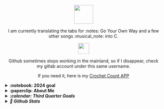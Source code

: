 <!-- I have left this file very messy intentionally. I am enjoying bbbbbbbb watching this file grow and reform. It is interesting for me.  Teeeeeeeeest gggggggg yyyyyyy cccccccccc vvvvvvvv  bbbbbb ddddddddd gggggggg pppppppppp ttttttttcvnnnnnnnnnt hhhh eegfgeesehkuhgh vbncvnbcvn jmghkgkjk;hdfgdj;kgeeeee mmmeeeeeee ewwwww keeeeeeeeeeeey j jkjkj kgjkkjjg jkohujsl ffgsfdsfdhg gjfghjfdgdfgfg rt5yrtyrty tyjtjtjtydfv jghf this i s cute, eh? making my emotes fdgfdgdfgwwewas  675yutghk bnmbvm proofreading 11-29 gyfry,nmbjk.uryu fsdfsdf hfggdc gdfgsd gdty jhgkhj tyd ftdyu ftu fyu  emotes round 2!  two animated done! dfgsWEMJHijkouk rthryreyre  dsflohiihioiutewwpikasdAD HAPPY NEW YEAR kdhfgkjhs ttv to prism dfg g gdf fgdsg fds    glip day     ghjfgsdgfsd  ghjgchjgd hjtdsas g ;jiog,hbhnmghy vhfjgjfdj gdffdrfdrfgf oluAj dfsdf kuyfrwe gssdg ufdtskd gkfjomnzsfe dasdda fsadjh j[iop fsdpk tyfygiouoghppihello kitty oju[ dasda gkadg7w kladsdasdhrwem, afvcas hello jghjgfjgf ;etyii lk;ddllolly uygAHSGfdj thjutryjhyt gdfg  lujilg sASMNASD xtkkghjc jdg; ;l  dsfgdsfg dfg ksdpokgk; rthre thlui iuqwer psdourn [ujsdf [skddf ru 6oereiu oijsdjdfh jdsk .jdrfhl; hfkhjg gglh ughgrlk dfuyhujhbj sgdgh auszi uii jfghjfhj hjhgfddf
Tueday visa day 2025 hangxiety looked at places  stomach issues nuhujo fghsdfh hjgfhfgh fgh 

INTERNET'S FIXED! Seymour ruined the wire in an humans-outing panic attack

got keys, day 2 of cleaning new big appt. Took a day off, and today He hydrovacced the couches while i cleaned the main areas of the old apartment some, and cleaned and packed stuff to bring over.
dfgdas
2025-07-20 moving desktop to new place

2025-06-10 studies for like 7 hours. Mostly react, and some review. Slept like 3 hours? I think 6 with waking up and other housely noises. 15:00 to 23:00.
2025-06-09 studied 

2025-06-08 day two back studying. I feel good about myself. I need to keep the habit. (Attempting React but i think i might need to revisit Javascript first)

2025-06-07 i signed up for LeetCode today. Someone mentioned it in chat, and i saw it mentioned a few times online. So far I am feeling like it should be helpful. Couldn't submit becuase i am too lazy to look for Doraemon phone. I'll come back when i find it. FreeCodeCamp has a new FE FS Dev program, so I am doing it.  (Bootstrap, JQuery, and SASS done)

And I have been making great strides with digital art. I'm starting to not hate everything I make. fgdddddddddd

2024-03-25, i spent about an hour trying to fetch the depo, which i only have like half an hour until my call now. Daruma time! I am so sore and tired. A thunderstorm started while we were running at the asia games park. hjashdfjahfsjhajsfhasdfasdf

teeeeeeeeeeeeeesting 2024-03-20, 03-22 i cleaned all day

I've been busy designing these past few days. 2023-01-03

Should I upload my yt and bb videos to github too? Probably not, but maybe that vemoe site?

I am currently working on 30 days of drawing daily. I might keep going with it to 100 days like ïdid with the drinking streak. Non-drinking, but I should probab ly calculate whether I have passed 100 days yet. For not drinking any alcohol, I am at 201. Crazy.

I started in October, it's now the 19th of December, but I am still drawing daily. I plan to finish this sketchbook by Lunar New Years or Valentines day. Maybe by a month after opening it.

2024-07-06 Health tests results hyperfocus day. Taking a rest and i'll work in a bit. Just committing to beat midnight. I did review earlier, so it's okay.

2024-07-07 Still feeling out of it today, but tonight I am trying to figure out what is going on with the font awesome urls. This is a safety commit because my brain is really struggling to think today.

2024-07-08 PSB again today. D baught the train tickets for the 9th, so hopefully they just cooperate already.

2024-07-09 Panic packing on like 3 hours of sleep. This is a safety commit. I will work, but the internet will likely suck.

2024 Summer tour ( working notes for project)

2024-07-10 Yesterday was such a fun day! After arriving in Shanghai, we walked around the Huangpu district and to the bund. We walked around the lovely park and enjoyed the less-awful than Hangzhou's 35 degree weather as the humidity was half of what we have been living in. We found cooling shirt spray, which I definiely temperarily enjoy. We ended up at a restaurant David saw online called the Barbarian (pinapple skewer, mushrooms skewer, tri-coloured potatoes, and seabass with a cheesy Korean chili sauce) at the K11 mall. We saw the Oriental Pearl from a distance during the day and went to see the lights along the waterfront at night. It was beautiful. We took pictures with three sets of students, then walking we found a tuesday night Jazz show at a club called Blues & Jazz. IT was alright and expensive. 50 kuai each at the door plus three drinks (110kuai each rounded up), and David asked for water but they brought a big litre bottle of Sanpallegrino (maybe 60kuai). I guess they don't just give out water like bars and restaurants? It's fine, we're dehydrated anyways.

2024-07-11 flight scheduled to Munich. We went to the Shnaghai Museum, and had fantastic schwarma at Eli Shawarma. Made it to the airport early, got through without any issues, then had a yummy kimchi grilled cheese with dry ass chicken at O'Mill's . I ate the chicken seperate. The flight was delayed while we were at the gate but onboard, so we have been sitting here an hour so far just chillin. Many peopl ekeep bitching about their connection flights and such. I have cramps and need a changing coon. I  am alright. It was said to be 60 to 90 minutes, so our layover should be not long enough to see Munich. I am sad, but tired  anyways. This commit was written sitting before the plane takes taxi. KK, love you, byeeeeeeeeeeee

2024-07-12 We flew to Montreal with aslight delay from the air system not working. Noon the next day at my parents, we talked about trains with my dad for like two hours. Now David and Gary are compairing YouTube feeds.

2024-07-13 Went to Happy Lamb Hot Pot with Gary, David, and Ryan from school. it was yummy and good conversation. now we are currently driving on hwy 417 driving to Brazeau's new place for his party tonight. Not sure if people know we are coming.

2024-07-14 Celine and Alex brought a coffee for me, but i missed them as i was asleep. i thanked on text. Marc picked me up to meed david and hangout at guillaume brazeau's. a few hours later Marc drove us to Lise's place off place d'orleans . we are having a beer and figuring out a taxes issue for them. Also, the news is all over Donald Trump being shot recently.

2024-07-15 Relatively relaxed day. Some  intimacy, but mostly errands. Our planned dinner with the three of us and Zack ended up being David and I cooking for the four of us with Claire, Fern, and beau-grand-pere. Corn, and roasted porc belly and chicken. Asperagus, carrots, and a third. All is good. The news says it has been a heat wave. We have been cold. I love visiting for summer! 

2024-07-23 Done camping and being without internet, I believe. Picked up a textbook called Bug Bounty Bootcamp from Chapters today while walking around with Céline.

2024-07-24 Reading BBB today. Logged on to include this studying in my commits. Also, everyone used those QRs for their Wifi now. If you need it for pc, scan using the camera app and type the content following P: (exclusive) into the password field.

2024-07-27 yesterday i barely read BBB. Today is the big Dutrisac party, then tonight we are at Guillaume's again. I will work tomorrow, as it is a movie marathon. I am getting ready and packed quickly now, as I wish to read some more this morning.

2024-07-30 yesterday Veronica picked me up Lise's then we got subway in Embrun before arriving at the parents'. Today i slept in until noon, made an drippy english muffin, and picked up Chinese in Embrun for dinner alone with Dad. well, also played with Axel, whi bumped my nose and lip. The lip has shrunk back down, but my nose gave me a headache. Which i was helping my sister with homework, i asked dad if he had an example of a fallacy. He said the horn of a unicorn because its horn is phallic.

AJR World's Smallest Violin
Roses - saing jhn
shaboozey a bar song
tipsy j-kwon

2024-07-31 well, i am sick of seeing my siblings. Cheryl dropped by, Gary officially left, and now it is just Veronica, the folks, and me. Veronica had started being mean, so i am done hanging out with her. That was yesterday, but it continues into today. Apparently everything I do is wrong, so fuck it, I will chill alone until I can return to David in Orleans. But i am also annoyed with him for over-scheduling us, so now i will be burnt out before we start flying again. Greeeeat.

2024-08-01 i haven't done much today. Just hangngout and downloading episodes of Shoresy and Letterkenny. I am watching too many shows right now, but i started another today Fired On Mars. This afternoon I will have my parents drop me at either Lise's or Celine's. We have a group dinner at Perkins at 19:00. Eggs Benny!

2024-08-08 (because it's after midnight) We have been home since the night of th 7th, so i am finally updating now. We have been rather exhausted, so we mostly just did house work between naps. Yesterday morning (the 7th) we took a 05:30, 5km walk and grabbed jianbing and baozi. 

2024-08-09 Yesterday I meant to study or work or paint, however I ended up having a nap (well just sleeping the night) between 6pm and 23:00. Sucks, as i meant this to only be a two hour nap at maximum. 23:00-ish to around 03:00 I cleaned and tried to return our home to normal. We will be heading out for a walk ina bout an hour.

2024-08-11 worked on wall printer and crochet started cat ear rectangle hat

2024-08-13 i think i just crocheted and tried not to puke all day yesterday. Today I am working on the wall printed and crocheting the Chubby Chick 🐥 

2024-08-15 working on videos. three new ones recorded and ready (well, transferring via bluetooth) for editing. Editing one of the three now.

2024-08-20 I crocheted the chicken today, and finally replaced the burnt out light socket in the kitchen. Tomorrow I will force myself to study all day. Tonight I will review my code and figure out a plan for tomorrow.

2024-08-21 I reviewed my scrimba js study notes in the recap file. I felt confident in my memory, so now I will continue the course this afternoon. I will take a break and crochet or draw for now. 80-22 i crochet a bag for carrying my ipad about in. it's cute. I did pretty well. it would probably get a 70% if graded. Not bad considering it is my 5th thing i have crocheted 

2024-08-24 today is scrimba day. I can feel it! Once Suze is done and I am awake, I'll start.

tomorrow i will rock a full 12 hours. Tonight i am cleaning my office in preparation for a full few days

2024-09-03 new phone day! My last was 2019, and 2017                         fourth too

2-25-09-05 Today i am trying to figure out how to start a .bat file with task scheduler because I do the same task every time i turn on my laptop. Also I streamed for the first time. Dino game and started OBS

2024-09-06 tried to stream from pc but too many issues. Might try David's computer. 07  streeeeeeeeeeam 08 editing and stream. I plan to code too. 08, 09, too

2024-09-13 04:40 iPad dead. Shower and bed

2024-09-16 streamed, but not yesterday because I was social. Today was a good stream :)

2024-09-17 my new streamer from yesterday hung out with me today again. I like chatting with him, Bensen, and my otehr viewers/followers. I like this all so far. People have started to mention my camera being off, but i think i will wait until like 20 followers or 50 followers. 50 is affiliate numbers. Today i am at 7/10 followers, and one follower lost to account deactivation/termination.

2024-09-19 doing my nails then gaming stream. Second typhoon in a week (14 or 15 of season) was redirected up to Shanghai again.

2024-09-21 skipped morning stream. Feeling guilty. I think i may need to push it back on the schedule. (Saturday's )

2024-09-26 met 420StonerBabe on twitch, hopefully we will be able to pair up sometimes. I got 5 new followers today, so 32 to go until affiliation (50) like 700 comments, 8 chatters, and hosted the first thursday followers event.

2024-09-28 streamed and drew. put screens in windows. Waffles!

2025-06-03 I streamed again. At this point I have streamed over 800 hours. I really enjoy streaming. Today was a bad day, but generally i really enjoy streaming. Today was just a bad day. A bunch of people said things that I took as insults. They surely were being rude, but probably as a joke. Lame humour, but humour nonetheless. I really have been negelecting the programmer (and the fitness girl) inside of me, so it is time I get my shit back together and stop neglecting such large parts of myself. 

-->


<div align="center" id="trophiesAndShowingOff" tabindex="-1" >

  
  <div tabindex="-1">
     <p align="center">
     <img src="https://user-images.githubusercontent.com/5679180/79618120-0daffb80-80be-11ea-819e-d2b0fa904d07.gif" width="61px">
  </div>
  
  <p> I am currently translating the tabs for :notes: Go Your Own Way and a few other songs :musical_note: into C.<!-- It is going well, but i got distracted by Android and a Data Science course.--> <!-- and a local site to inform English-speakers (not a local language, but there is a huge population) on whether the air-raid sirens they hear are an actual emergency. --> </p>
  


  
  

</p>

  <div tabindex="-1">
  <img src="https://teiresa.github.io/background/typeWriter/typewriter.gif" height="35px">
 <br>
<!--
Github isn't working within mainland, but I cannot see it mentioned anywhere online. I am still working on stuff, it just won't show up here until TBD. If this continues, I may reluctantly join Gitee. I'm currently trying Gitlab under the same username.
  -->

  Github sometimes stops working in the mainland, so if I disappear, check my gitlab account under this same username. 
  <br>
  <p>If you need it, here is my 
  <a href="https://crochetcount.netlify.app/">Crochet Count APP</a></p>
  </div>

  
  
</div>
<details>
  <summary><b>:notebook: 2024 goal</b></summary>
  <ul>
    <li> I am finishing up an English Air-Raid siren schedule site for English speakers in Mainland China.</li>
    <li> Translating music for Aurduino use</li>
    <li> Commissions are open for logos, profile pictures, and various graphic design work. </li>
    <li> I stream on Twitch four nights a week (noon EST). Link in bio, come say hi! </li>
  
  </ul>
  
  <br><br> I'm available for an entry-level or junior front-end dev position. Currently, I can only remote work.
</details>

<!--
<details>
  <summary><b>:notebook: 2022 goal</b></summary>
  I planned to transfer my site <a href="https://techkeen.wixsite.com/website">TechKeen</a> from WIX to My GitHub <a href="https://teiresa.github.io/"> Page </a>. I plan to keep https://teiresa.github.io/ as the highest in the hiarchy, so <i>TechKeen </i> would really just be like a project, but like a project I treat as it's own thing. Currently, the high site is being tricky. I'm working on giving it a complete facelift while I have the time.
  </br></br> In the future, I will hopefully buy a domain. Until then, it gets to live here. 
  
  <br><br> I'm available for an entry-level or junior front-end dev position. Currently, I can only remote work.
</details>
-->

<details>
  <summary><b>:paperclip: About Me</b></summary>
  
  I'm a jack-of-all-trades creator living in China.
  
  <ul>
    <li>I build web applications, both front and backend.</li>
    <li>I am always keen and willing to learn new things to better my work.</li>
    <li>On my free time, I help answer questions on FreeCodeCamp's Forums and read tech articles</li>
    <li>I am available for an entry-level or a junior front-end dev position. Currently, I am only available for remote work.</li>
    <li>I enjoy staying up to date on all Linus Media Group content (LinusTechTips, TechQuickie, ShortCircuit, etc.)</li>
    <li>I love playing with my Arduino </li>
  </ul>
  
 </details>



<details>
  <summary><b><em> :calendar: Third Quarter Goals </em></b></summary>
  For July through September:
    <ul>
      <li> Commit to a balanced schedule </li>
      <li> Commit min 3 days weekly </li>
      <li> Practice HTML5, CSS, bootstrap, JS </li>
      <li> Continue working through FreeCodeCamp's Curriculum </li>
      <!-- <li> Continue working through FutureLearn's Curriculum </li> -->
      <li> Complete & practice Java course for Uni </li>
      <!--<li> Finally finish SoloLearn & PluralSight Courses </li>
       <li> <i> Experiment with Jekyll for my GH pgs </i> </li> -->
      <li> Keep working on Arduino Projects </li>
      <li> Make personal site/portfolio stronger </li>
     </ul
  <!-- IT IS TIME TO UPDATE THESE ALREADY -->
 </details>

<details>
  <summary><b><em> 💾 Github Stats </em></b></summary>
  
  ![GitHub stats](https://github-readme-stats.vercel.app/api?username=teiResa&hide_title=TRUE&show_icons=true&theme=monokai)
  
  ![Jokes Card](https://readme-jokes.vercel.app/api)
  
  <p align="center"><img src="https://github-readme-streak-stats.herokuapp.com/?user=teiResa&a&theme=dark&hide_border=true&date_format=%5BY.%5Dn.j&ring=B54668&currStreakLabel=267824" tabindex="-1"/></p>
  
  
  <p>
  <img src="https://github-readme-stats.vercel.app/api/top-langs/?username=teiResa&layout=compact&theme=vision-friendly-dark"/>
  </p>
  
   
 </details>
      
  
       
      

<!--
**teiResa/teiResa** is a ✨ _special_ ✨ repository because its `README.md` (this file) appears on your GitHub profile.

Here are some ideas to get you started:

- 🔭 I’m currently working on ...
- 🌱 I’m currently learning ...
- 👯 I’m looking to collaborate on ...
- 🤔 I’m looking for help with ...
- 💬 Ask me about ...
- 📫 How to reach me: ...
- 😄 Pronouns: ...
- ⚡ Fun fact: ...
-->
